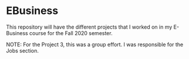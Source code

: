 # EBusiness
This repository will have the different projects that I worked on in my E-Business course for the Fall 2020 semester. 

NOTE: For the Project 3, this was a group effort. I was responsible for the Jobs section.
